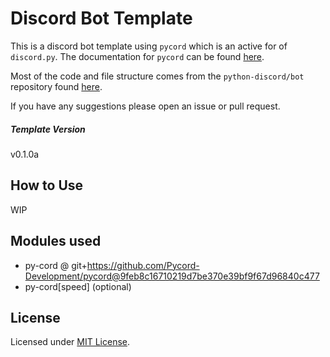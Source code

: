 # Discord Bot Template
This is a discord bot template using `pycord` which is an active for of `discord.py`. The documentation for `pycord` can be found [here](https://docs.pycord.dev/en/stable/).

Most of the code and file structure comes from the `python-discord/bot` repository found [here](https://github.com/python-discord/bot).

If you have any suggestions please open an issue or pull request.

##### Template Version
v0.1.0a

## How to Use
WIP

## Modules used
* py-cord @ git+https://github.com/Pycord-Development/pycord@9feb8c16710219d7be370e39bf9f67d96840c477
* py-cord[speed] (optional)

## License
Licensed under [MIT License](https://mit-license.org/).
